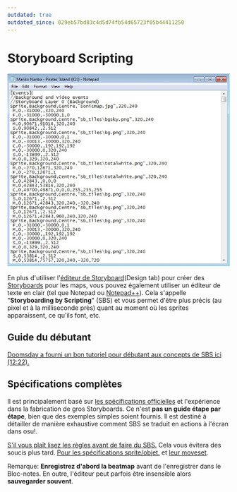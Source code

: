 ```yaml
---
outdated: true
outdated_since: 029eb57bd83c4d5d74fb54d65723f05b44411250
---
```


# Storyboard Scripting

![Un exemple de script en .osb.](img/SBS_Base.jpg "Un exemple de script en .osb.")

En plus d'utiliser l'[éditeur de Storyboard](/wiki/Beatmap_Editor/Design)(Design tab) pour créer des [Storyboards](/wiki/Storyboard) pour les maps, vous pouvez également utiliser un éditeur de texte en clair (tel que Notepad ou [Notepad++](http://www.notepad-plus-plus.org/)). Cela s'appelle "**Storyboarding by Scripting**" (SBS) et vous permet d'être plus précis (au pixel et à la milliseconde près) quant au moment où les sprites apparaissent, ce qu'ils font, etc.

## Guide du débutant

[Doomsday a fourni un bon tutoriel pour débutant aux concepts de SBS ici (12:22).](http://www.youtube.com/watch?v=UJ1YLDs-bZg)

## Spécifications complètes

Il est principalement basé sur [les spécifications officielles](https://osu.ppy.sh/community/forums/topics/1869) et l'expérience dans la fabrication de gros Storyboards. Ce n'est **pas un guide étape par étape**, bien que des exemples simples soient fournis. Il est destiné à détailler de manière exhaustive comment SBS se traduit en actions à l'écran dans osu!.

[S'il vous plaît lisez les règles avant de faire du SBS.](/wiki/Storyboard/Scripting/General_Rules) Cela vous évitera des soucis plus tard. [Pour les spécifications sprite/objet.](/wiki/Storyboard/Scripting/Objects) et [leur moveset](/wiki/Storyboard/Scripting/Commands).

Remarque: **Enregistrez d'abord la beatmap** avant de l'enregistrer dans le Bloc-notes. En outre, l'éditeur peut parfois être insensible alors **sauvegarder souvent**.
